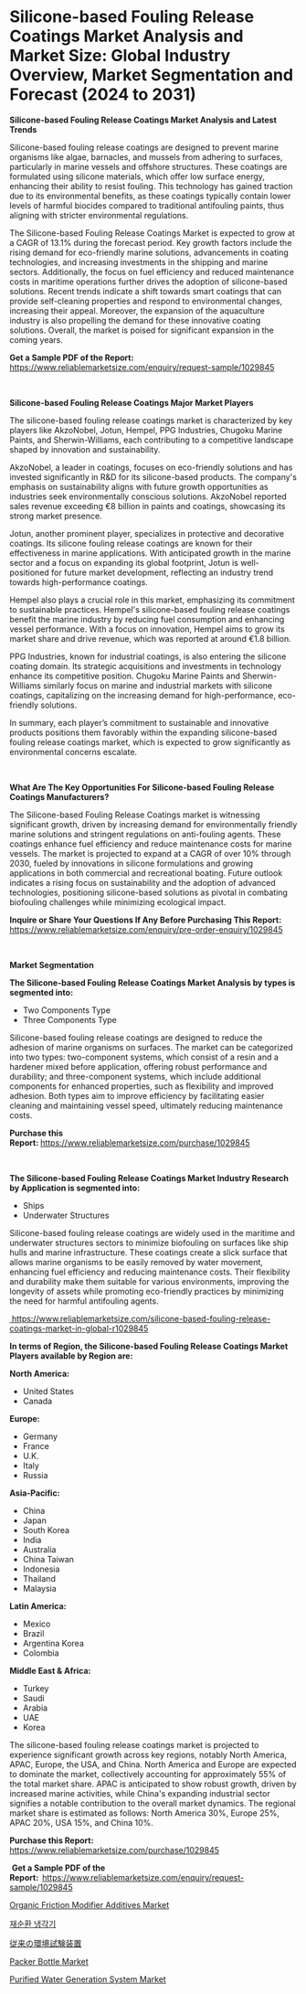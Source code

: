 <p><h1>Silicone-based Fouling Release Coatings Market Analysis and Market Size: Global Industry Overview, Market Segmentation and Forecast (2024 to 2031)</h1></p><p><strong>Silicone-based Fouling Release Coatings Market Analysis and Latest Trends</strong></p>
<p><p>Silicone-based fouling release coatings are designed to prevent marine organisms like algae, barnacles, and mussels from adhering to surfaces, particularly in marine vessels and offshore structures. These coatings are formulated using silicone materials, which offer low surface energy, enhancing their ability to resist fouling. This technology has gained traction due to its environmental benefits, as these coatings typically contain lower levels of harmful biocides compared to traditional antifouling paints, thus aligning with stricter environmental regulations.</p><p>The Silicone-based Fouling Release Coatings Market is expected to grow at a CAGR of 13.1% during the forecast period. Key growth factors include the rising demand for eco-friendly marine solutions, advancements in coating technologies, and increasing investments in the shipping and marine sectors. Additionally, the focus on fuel efficiency and reduced maintenance costs in maritime operations further drives the adoption of silicone-based solutions. Recent trends indicate a shift towards smart coatings that can provide self-cleaning properties and respond to environmental changes, increasing their appeal. Moreover, the expansion of the aquaculture industry is also propelling the demand for these innovative coating solutions. Overall, the market is poised for significant expansion in the coming years.</p></p>
<p><strong>Get a Sample PDF of the Report:&nbsp;</strong> <a href="https://www.reliablemarketsize.com/enquiry/request-sample/1029845">https://www.reliablemarketsize.com/enquiry/request-sample/1029845</a></p>
<p>&nbsp;</p>
<p><strong>Silicone-based Fouling Release Coatings Major Market Players</strong></p>
<p><p>The silicone-based fouling release coatings market is characterized by key players like AkzoNobel, Jotun, Hempel, PPG Industries, Chugoku Marine Paints, and Sherwin-Williams, each contributing to a competitive landscape shaped by innovation and sustainability.</p><p>AkzoNobel, a leader in coatings, focuses on eco-friendly solutions and has invested significantly in R&D for its silicone-based products. The company's emphasis on sustainability aligns with future growth opportunities as industries seek environmentally conscious solutions. AkzoNobel reported sales revenue exceeding €8 billion in paints and coatings, showcasing its strong market presence.</p><p>Jotun, another prominent player, specializes in protective and decorative coatings. Its silicone fouling release coatings are known for their effectiveness in marine applications. With anticipated growth in the marine sector and a focus on expanding its global footprint, Jotun is well-positioned for future market development, reflecting an industry trend towards high-performance coatings.</p><p>Hempel also plays a crucial role in this market, emphasizing its commitment to sustainable practices. Hempel's silicone-based fouling release coatings benefit the marine industry by reducing fuel consumption and enhancing vessel performance. With a focus on innovation, Hempel aims to grow its market share and drive revenue, which was reported at around €1.8 billion.</p><p>PPG Industries, known for industrial coatings, is also entering the silicone coating domain. Its strategic acquisitions and investments in technology enhance its competitive position. Chugoku Marine Paints and Sherwin-Williams similarly focus on marine and industrial markets with silicone coatings, capitalizing on the increasing demand for high-performance, eco-friendly solutions.</p><p>In summary, each player’s commitment to sustainable and innovative products positions them favorably within the expanding silicone-based fouling release coatings market, which is expected to grow significantly as environmental concerns escalate.</p></p>
<p>&nbsp;</p>
<p><strong>What Are The Key Opportunities For Silicone-based Fouling Release Coatings Manufacturers?</strong></p>
<p><p>The Silicone-based Fouling Release Coatings market is witnessing significant growth, driven by increasing demand for environmentally friendly marine solutions and stringent regulations on anti-fouling agents. These coatings enhance fuel efficiency and reduce maintenance costs for marine vessels. The market is projected to expand at a CAGR of over 10% through 2030, fueled by innovations in silicone formulations and growing applications in both commercial and recreational boating. Future outlook indicates a rising focus on sustainability and the adoption of advanced technologies, positioning silicone-based solutions as pivotal in combating biofouling challenges while minimizing ecological impact.</p></p>
<p><strong>Inquire or Share Your Questions If Any Before Purchasing This Report:</strong> <a href="https://www.reliablemarketsize.com/enquiry/pre-order-enquiry/1029845">https://www.reliablemarketsize.com/enquiry/pre-order-enquiry/1029845</a></p>
<p>&nbsp;</p>
<p><strong>Market Segmentation</strong></p>
<p><strong>The Silicone-based Fouling Release Coatings Market Analysis by types is segmented into:</strong></p>
<p><ul><li>Two Components Type</li><li>Three Components Type</li></ul></p>
<p><p>Silicone-based fouling release coatings are designed to reduce the adhesion of marine organisms on surfaces. The market can be categorized into two types: two-component systems, which consist of a resin and a hardener mixed before application, offering robust performance and durability; and three-component systems, which include additional components for enhanced properties, such as flexibility and improved adhesion. Both types aim to improve efficiency by facilitating easier cleaning and maintaining vessel speed, ultimately reducing maintenance costs.</p></p>
<p><strong>Purchase this Report:&nbsp;</strong><a href="https://www.reliablemarketsize.com/purchase/1029845">https://www.reliablemarketsize.com/purchase/1029845</a></p>
<p>&nbsp;</p>
<p><strong>The Silicone-based Fouling Release Coatings Market Industry Research by Application is segmented into:</strong></p>
<p><ul><li>Ships</li><li>Underwater Structures</li></ul></p>
<p><p>Silicone-based fouling release coatings are widely used in the maritime and underwater structures sectors to minimize biofouling on surfaces like ship hulls and marine infrastructure. These coatings create a slick surface that allows marine organisms to be easily removed by water movement, enhancing fuel efficiency and reducing maintenance costs. Their flexibility and durability make them suitable for various environments, improving the longevity of assets while promoting eco-friendly practices by minimizing the need for harmful antifouling agents.</p></p>
<p><a href="https://www.reliablemarketsize.com/silicone-based-fouling-release-coatings-market-in-global-r1029845">&nbsp;https://www.reliablemarketsize.com/silicone-based-fouling-release-coatings-market-in-global-r1029845</a></p>
<p><strong>In terms of Region, the Silicone-based Fouling Release Coatings Market Players available by Region are:</strong></p>
<p>
    <p> <strong> North America: </strong>
        <ul>
            <li>United States</li>
            <li>Canada</li>
        </ul>
        </p> 
    <p> <strong> Europe: </strong>
        <ul>
            <li>Germany</li>
            <li>France</li>
            <li>U.K.</li>
            <li>Italy</li>
            <li>Russia</li>
        </ul>
        </p> 
    <p> <strong> Asia-Pacific: </strong>
        <ul>
            <li>China</li>
            <li>Japan</li>
            <li>South Korea</li>
            <li>India</li>
            <li>Australia</li>
            <li>China Taiwan</li>
            <li>Indonesia</li>
            <li>Thailand</li>
            <li>Malaysia</li>
        </ul>
        </p> 
    <p> <strong> Latin America: </strong>
        <ul>
            <li>Mexico</li>
            <li>Brazil</li>
            <li>Argentina Korea</li>
            <li>Colombia</li>
        </ul>
        </p> 
    <p> <strong> Middle East & Africa: </strong>
        <ul>
            <li>Turkey</li>
            <li>Saudi</li>
            <li>Arabia</li>
            <li>UAE</li>
            <li>Korea</li>
        </ul>
    </p>
    </p>
<p><p>The silicone-based fouling release coatings market is projected to experience significant growth across key regions, notably North America, APAC, Europe, the USA, and China. North America and Europe are expected to dominate the market, collectively accounting for approximately 55% of the total market share. APAC is anticipated to show robust growth, driven by increased marine activities, while China's expanding industrial sector signifies a notable contribution to the overall market dynamics. The regional market share is estimated as follows: North America 30%, Europe 25%, APAC 20%, USA 15%, and China 10%.</p></p>
<p><strong>Purchase this Report: </strong><a href="https://www.reliablemarketsize.com/purchase/1029845">https://www.reliablemarketsize.com/purchase/1029845</a></p>
<p>&nbsp;<strong>Get a Sample PDF of the Report:&nbsp;&nbsp;</strong><a href="https://www.reliablemarketsize.com/enquiry/request-sample/1029845">https://www.reliablemarketsize.com/enquiry/request-sample/1029845</a></p>
<p><strong></strong></p>
<p><p><a href="https://issuu.com/reportprime-2/docs/organic-friction-modifier-additives_5b36a307e2adc3">Organic Friction Modifier Additives Market</a></p><p><a href="https://medium.com/@stephpinkney/%EC%84%B8%EA%B3%84-recirculation-chiller-market-%EC%9D%80-2024%EC%97%90%EC%84%9C-2031%EB%A1%9C-%EC%97%B0%ED%8F%89%EA%B7%A0-%EC%A6%9D%EA%B0%80%EC%9C%A8%EC%9D%84-%EB%B3%B4%EC%9D%BC-%EA%B2%83%EC%9C%BC%EB%A1%9C-%EC%98%88%EC%83%81%EB%90%A9%EB%8B%88%EB%8B%A4-24eb26f9471a">재순환 냉각기</a></p><p><a href="https://medium.com/@natkinneij6j/%E5%BE%93%E6%9D%A5%E3%81%AE%E7%92%B0%E5%A2%83%E8%A9%A6%E9%A8%93%E6%A9%9F%E5%99%A8%E7%94%A3%E6%A5%AD%E4%BA%88%E6%B8%AC-%E5%B8%82%E5%A0%B4%E3%81%AE%E5%A4%89%E5%8C%96%E3%81%A8%E6%88%A6%E7%95%A5%E7%9A%84%E5%BF%85%E9%A0%88%E4%BA%8B%E9%A0%85-2024%E5%B9%B4-2031%E5%B9%B4-c6c217c0fc32">従来の環境試験装置</a></p><p><a href="https://issuu.com/reportprime-2/docs/packer-bottle-market-size-2030.pptx_98d88e470beeb7">Packer Bottle Market</a></p><p><a href="https://medium.com/@jennettebus9u8/the-purified-water-generation-system-industry-analysis-report-offers-a-comprehensive-and-current-d38f17846514">Purified Water Generation System Market</a></p></p>